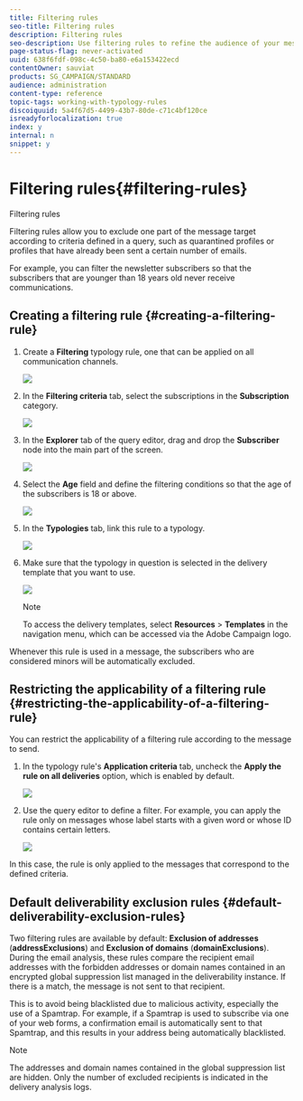 ```yaml
---
title: Filtering rules
seo-title: Filtering rules
description: Filtering rules
seo-description: Use filtering rules to refine the audience of your messages.
page-status-flag: never-activated
uuid: 638f6fdf-098c-4c50-ba80-e6a153422ecd
contentOwner: sauviat
products: SG_CAMPAIGN/STANDARD
audience: administration
content-type: reference
topic-tags: working-with-typology-rules
discoiquuid: 5a4f67d5-4499-43b7-80de-c71c4bf120ce
isreadyforlocalization: true
index: y
internal: n
snippet: y
---
```


# Filtering rules{#filtering-rules}

Filtering rules

Filtering rules allow you to exclude one part of the message target according to criteria defined in a query, such as quarantined profiles or profiles that have already been sent a certain number of emails.

For example, you can filter the newsletter subscribers so that the subscribers that are younger than 18 years old never receive communications.

## Creating a filtering rule {#creating-a-filtering-rule}

1. Create a **Filtering** typology rule, one that can be applied on all communication channels.

   ![](assets/typology_create-rule.png)

1. In the **Filtering criteria** tab, select the subscriptions in the **Subscription** category.

   ![](assets/typology_create-rule-subscription.png)

1. In the **Explorer** tab of the query editor, drag and drop the **Subscriber** node into the main part of the screen.

   ![](assets/typology_create-rule-subscriber.png)

1. Select the **Age** field and define the filtering conditions so that the age of the subscribers is 18 or above.

   ![](assets/typology_create-rule-age.png)

1. In the **Typologies** tab, link this rule to a typology.

   ![](assets/typology_create-rule-typology.png)

1. Make sure that the typology in question is selected in the delivery template that you want to use.

   ![](assets/typology_template.png)

   >[!NOTE]
   >
   >To access the delivery templates, select **Resources** > **Templates** in the navigation menu, which can be accessed via the Adobe Campaign logo.

Whenever this rule is used in a message, the subscribers who are considered minors will be automatically excluded.

## Restricting the applicability of a filtering rule {#restricting-the-applicability-of-a-filtering-rule}

You can restrict the applicability of a filtering rule according to the message to send.

1. In the typology rule's **Application criteria** tab, uncheck the **Apply the rule on all deliveries** option, which is enabled by default.

   ![](assets/typology_limit.png)

1. Use the query editor to define a filter. For example, you can apply the rule only on messages whose label starts with a given word or whose ID contains certain letters.

   ![](assets/typology_limit-rule.png)

In this case, the rule is only applied to the messages that correspond to the defined criteria.

## Default deliverability exclusion rules {#default-deliverability-exclusion-rules}

Two filtering rules are available by default: **Exclusion of addresses** (**addressExclusions**) and **Exclusion of domains** (**domainExclusions**). During the email analysis, these rules compare the recipient email addresses with the forbidden addresses or domain names contained in an encrypted global suppression list managed in the deliverability instance. If there is a match, the message is not sent to that recipient.

This is to avoid being blacklisted due to malicious activity, especially the use of a Spamtrap. For example, if a Spamtrap is used to subscribe via one of your web forms, a confirmation email is automatically sent to that Spamtrap, and this results in your address being automatically blacklisted.

>[!NOTE]
>
>The addresses and domain names contained in the global suppression list are hidden. Only the number of excluded recipients is indicated in the delivery analysis logs.


